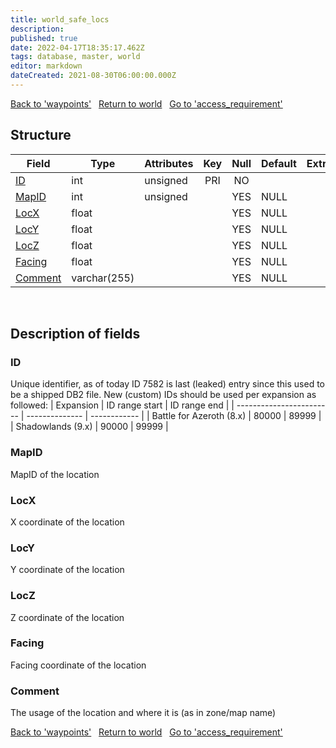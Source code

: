```yaml
---
title: world_safe_locs
description: 
published: true
date: 2022-04-17T18:35:17.462Z
tags: database, master, world
editor: markdown
dateCreated: 2021-08-30T06:00:00.000Z
---
```


<a href="https://trinitycore.info/en/database/master/world/waypoints" class="mt-5 v-btn v-btn--depressed v-btn--flat v-btn--outlined theme--light v-size--default darkblue--text text--lighten-3"><span class="v-btn__content"><i aria-hidden="true" class="v-icon notranslate v-icon--left mdi mdi-arrow-left theme--light"></i><span>Back to 'waypoints'</span></span></a>&nbsp;&nbsp;&nbsp;<a href="https://trinitycore.info/en/database/master/world/home" class="mt-5 v-btn v-btn--depressed v-btn--flat v-btn--outlined theme--light v-size--default darkblue--text text--lighten-3"><span class="v-btn__content"><i aria-hidden="true" class="v-icon notranslate v-icon--left mdi mdi-home-outline theme--light"></i><span>Return to world</span></span></a>&nbsp;&nbsp;&nbsp;<a href="https://trinitycore.info/en/database/master/world/access_requirement" class="mt-5 v-btn v-btn--depressed v-btn--flat v-btn--outlined theme--light v-size--default darkblue--text text--lighten-3"><span class="v-btn__content"><span>Go to 'access_requirement'</span><i aria-hidden="true" class="v-icon notranslate v-icon--right mdi mdi-arrow-right theme--light"></i></span></a>

## Structure

| Field | Type | Attributes | Key | Null | Default | Extra | Comment |
| --- | --- | --- | :---: | :---: | --- | --- | --- |
| [ID](#id) | int | unsigned | PRI | NO |  |  |  |
| [MapID](#mapid) | int | unsigned |  | YES | NULL |  |  |
| [LocX](#locx) | float |  |  | YES | NULL |  |  |
| [LocY](#locy) | float |  |  | YES | NULL |  |  |
| [LocZ](#locz) | float |  |  | YES | NULL |  |  |
| [Facing](#facing) | float |  |  | YES | NULL |  |  |
| [Comment](#comment) | varchar(255) |  |  | YES | NULL |  |  |
&nbsp;
## Description of fields

### ID
Unique identifier, as of today ID 7582 is last (leaked) entry since this used to be a shipped DB2 file. 
New (custom) IDs should be used per expansion as followed:
| Expansion                | ID range start | ID range end |
| ------------------------ | -------------- | ------------ |
| Battle for Azeroth (8.x) |          80000 |        89999 |
| Shadowlands (9.x)        |          90000 |        99999 |
&nbsp;

### MapID
MapID of the location
&nbsp;

### LocX
X coordinate of the location
&nbsp;

### LocY
Y coordinate of the location
&nbsp;

### LocZ
Z coordinate of the location
&nbsp;

### Facing
Facing coordinate of the location
&nbsp;

### Comment
The usage of the location and where it is (as in zone/map name)
&nbsp;

<a href="https://trinitycore.info/en/database/master/world/waypoints" class="mt-5 v-btn v-btn--depressed v-btn--flat v-btn--outlined theme--light v-size--default darkblue--text text--lighten-3"><span class="v-btn__content"><i aria-hidden="true" class="v-icon notranslate v-icon--left mdi mdi-arrow-left theme--light"></i><span>Back to 'waypoints'</span></span></a>&nbsp;&nbsp;&nbsp;<a href="https://trinitycore.info/en/database/master/world/home" class="mt-5 v-btn v-btn--depressed v-btn--flat v-btn--outlined theme--light v-size--default darkblue--text text--lighten-3"><span class="v-btn__content"><i aria-hidden="true" class="v-icon notranslate v-icon--left mdi mdi-home-outline theme--light"></i><span>Return to world</span></span></a>&nbsp;&nbsp;&nbsp;<a href="https://trinitycore.info/en/database/master/world/access_requirement" class="mt-5 v-btn v-btn--depressed v-btn--flat v-btn--outlined theme--light v-size--default darkblue--text text--lighten-3"><span class="v-btn__content"><span>Go to 'access_requirement'</span><i aria-hidden="true" class="v-icon notranslate v-icon--right mdi mdi-arrow-right theme--light"></i></span></a>
